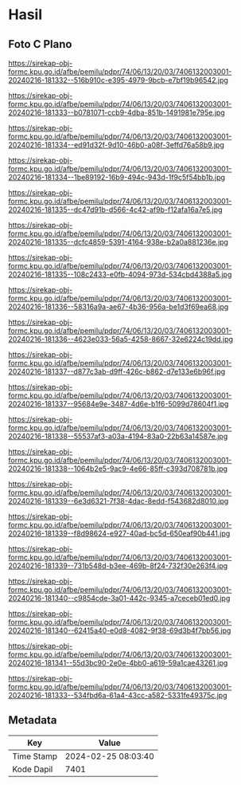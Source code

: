# Hasil

## Foto C Plano

https://sirekap-obj-formc.kpu.go.id/afbe/pemilu/pdpr/74/06/13/20/03/7406132003001-20240216-181332--516b910c-e395-4979-9bcb-e7bf19b96542.jpg

https://sirekap-obj-formc.kpu.go.id/afbe/pemilu/pdpr/74/06/13/20/03/7406132003001-20240216-181333--b0781071-ccb9-4dba-851b-1491981e795e.jpg

https://sirekap-obj-formc.kpu.go.id/afbe/pemilu/pdpr/74/06/13/20/03/7406132003001-20240216-181334--ed91d32f-9d10-46b0-a08f-3effd76a58b9.jpg

https://sirekap-obj-formc.kpu.go.id/afbe/pemilu/pdpr/74/06/13/20/03/7406132003001-20240216-181334--1be89192-16b9-494c-943d-1f9c5f54bb1b.jpg

https://sirekap-obj-formc.kpu.go.id/afbe/pemilu/pdpr/74/06/13/20/03/7406132003001-20240216-181335--dc47d91b-d566-4c42-af9b-f12afa16a7e5.jpg

https://sirekap-obj-formc.kpu.go.id/afbe/pemilu/pdpr/74/06/13/20/03/7406132003001-20240216-181335--dcfc4859-5391-4164-938e-b2a0a881236e.jpg

https://sirekap-obj-formc.kpu.go.id/afbe/pemilu/pdpr/74/06/13/20/03/7406132003001-20240216-181335--108c2433-e0fb-4094-973d-534cbd4388a5.jpg

https://sirekap-obj-formc.kpu.go.id/afbe/pemilu/pdpr/74/06/13/20/03/7406132003001-20240216-181336--58316a9a-ae67-4b36-956a-be1d3f69ea68.jpg

https://sirekap-obj-formc.kpu.go.id/afbe/pemilu/pdpr/74/06/13/20/03/7406132003001-20240216-181336--4623e033-56a5-4258-8667-32e6224c19dd.jpg

https://sirekap-obj-formc.kpu.go.id/afbe/pemilu/pdpr/74/06/13/20/03/7406132003001-20240216-181337--d877c3ab-d9ff-426c-b862-d7e133e6b96f.jpg

https://sirekap-obj-formc.kpu.go.id/afbe/pemilu/pdpr/74/06/13/20/03/7406132003001-20240216-181337--95684e9e-3487-4d6e-b1f6-5099d78604f1.jpg

https://sirekap-obj-formc.kpu.go.id/afbe/pemilu/pdpr/74/06/13/20/03/7406132003001-20240216-181338--55537af3-a03a-4194-83a0-22b63a14587e.jpg

https://sirekap-obj-formc.kpu.go.id/afbe/pemilu/pdpr/74/06/13/20/03/7406132003001-20240216-181338--1064b2e5-9ac9-4e66-85ff-c393d708781b.jpg

https://sirekap-obj-formc.kpu.go.id/afbe/pemilu/pdpr/74/06/13/20/03/7406132003001-20240216-181339--6e3d6321-7f38-4dac-8edd-f543682d8010.jpg

https://sirekap-obj-formc.kpu.go.id/afbe/pemilu/pdpr/74/06/13/20/03/7406132003001-20240216-181339--f8d98624-e927-40ad-bc5d-650eaf90b441.jpg

https://sirekap-obj-formc.kpu.go.id/afbe/pemilu/pdpr/74/06/13/20/03/7406132003001-20240216-181339--731b548d-b3ee-469b-8f24-732f30e263f4.jpg

https://sirekap-obj-formc.kpu.go.id/afbe/pemilu/pdpr/74/06/13/20/03/7406132003001-20240216-181340--c9854cde-3a01-442c-9345-a7ceceb01ed0.jpg

https://sirekap-obj-formc.kpu.go.id/afbe/pemilu/pdpr/74/06/13/20/03/7406132003001-20240216-181340--62415a40-e0d8-4082-9f38-69d3b4f7bb56.jpg

https://sirekap-obj-formc.kpu.go.id/afbe/pemilu/pdpr/74/06/13/20/03/7406132003001-20240216-181341--55d3bc90-2e0e-4bb0-a619-59a1cae43261.jpg

https://sirekap-obj-formc.kpu.go.id/afbe/pemilu/pdpr/74/06/13/20/03/7406132003001-20240216-181333--534fbd6a-61a4-43cc-a582-5331fe49375c.jpg


## Metadata

| Key        | Value               |
| ---------- | ------------------- |
| Time Stamp | 2024-02-25 08:03:40 |
| Kode Dapil | 7401                |



